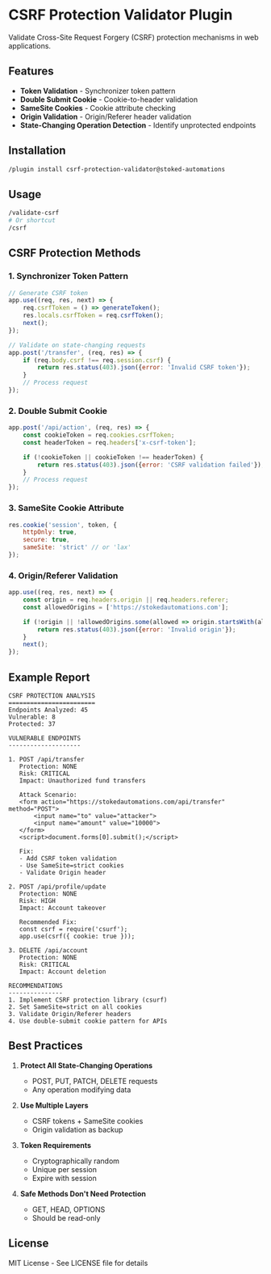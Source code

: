 # CSRF Protection Validator Plugin

Validate Cross-Site Request Forgery (CSRF) protection mechanisms in web applications.

## Features

- **Token Validation** - Synchronizer token pattern
- **Double Submit Cookie** - Cookie-to-header validation
- **SameSite Cookies** - Cookie attribute checking
- **Origin Validation** - Origin/Referer header validation
- **State-Changing Operation Detection** - Identify unprotected endpoints

## Installation

```bash
/plugin install csrf-protection-validator@stoked-automations
```

## Usage

```bash
/validate-csrf
# Or shortcut
/csrf
```

## CSRF Protection Methods

### 1. Synchronizer Token Pattern
```javascript
// Generate CSRF token
app.use((req, res, next) => {
    req.csrfToken = () => generateToken();
    res.locals.csrfToken = req.csrfToken();
    next();
});

// Validate on state-changing requests
app.post('/transfer', (req, res) => {
    if (req.body.csrf !== req.session.csrf) {
        return res.status(403).json({error: 'Invalid CSRF token'});
    }
    // Process request
});
```

### 2. Double Submit Cookie
```javascript
app.post('/api/action', (req, res) => {
    const cookieToken = req.cookies.csrfToken;
    const headerToken = req.headers['x-csrf-token'];

    if (!cookieToken || cookieToken !== headerToken) {
        return res.status(403).json({error: 'CSRF validation failed'});
    }
    // Process request
});
```

### 3. SameSite Cookie Attribute
```javascript
res.cookie('session', token, {
    httpOnly: true,
    secure: true,
    sameSite: 'strict' // or 'lax'
});
```

### 4. Origin/Referer Validation
```javascript
app.use((req, res, next) => {
    const origin = req.headers.origin || req.headers.referer;
    const allowedOrigins = ['https://stokedautomations.com'];

    if (!origin || !allowedOrigins.some(allowed => origin.startsWith(allowed))) {
        return res.status(403).json({error: 'Invalid origin'});
    }
    next();
});
```

## Example Report

```
CSRF PROTECTION ANALYSIS
========================
Endpoints Analyzed: 45
Vulnerable: 8
Protected: 37

VULNERABLE ENDPOINTS
--------------------

1. POST /api/transfer
   Protection: NONE
   Risk: CRITICAL
   Impact: Unauthorized fund transfers

   Attack Scenario:
   <form action="https://stokedautomations.com/api/transfer" method="POST">
       <input name="to" value="attacker">
       <input name="amount" value="10000">
   </form>
   <script>document.forms[0].submit();</script>

   Fix:
   - Add CSRF token validation
   - Use SameSite=strict cookies
   - Validate Origin header

2. POST /api/profile/update
   Protection: NONE
   Risk: HIGH
   Impact: Account takeover

   Recommended Fix:
   const csrf = require('csurf');
   app.use(csrf({ cookie: true }));

3. DELETE /api/account
   Protection: NONE
   Risk: CRITICAL
   Impact: Account deletion

RECOMMENDATIONS
---------------
1. Implement CSRF protection library (csurf)
2. Set SameSite=strict on all cookies
3. Validate Origin/Referer headers
4. Use double-submit cookie pattern for APIs
```

## Best Practices

1. **Protect All State-Changing Operations**
   - POST, PUT, PATCH, DELETE requests
   - Any operation modifying data

2. **Use Multiple Layers**
   - CSRF tokens + SameSite cookies
   - Origin validation as backup

3. **Token Requirements**
   - Cryptographically random
   - Unique per session
   - Expire with session

4. **Safe Methods Don't Need Protection**
   - GET, HEAD, OPTIONS
   - Should be read-only

## License

MIT License - See LICENSE file for details
